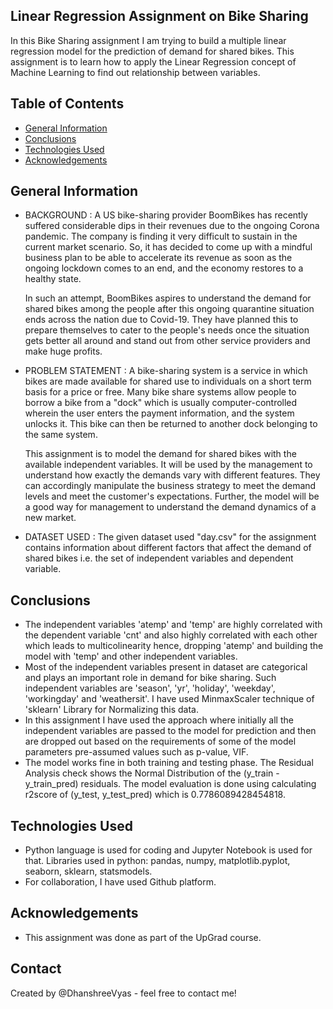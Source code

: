 ## Linear Regression Assignment on Bike Sharing

In this Bike Sharing assignment I am trying to build a multiple linear regression model for the prediction of demand for shared bikes. This assignment is to learn how to apply the Linear Regression concept of Machine Learning to find out relationship between variables.


## Table of Contents
* [General Information](#general-information)
* [Conclusions](#conclusions)
* [Technologies Used](#technologies-used)
* [Acknowledgements](#acknowledgements)

<!-- You can include any other section that is pertinent to your problem -->

## General Information
- BACKGROUND : A US bike-sharing provider BoomBikes has recently suffered considerable dips in their revenues due to the ongoing Corona pandemic. The company is finding it very difficult to sustain in the current market scenario. So, it has decided to come up with a mindful business plan to be able to accelerate its revenue as soon as the ongoing lockdown comes to an end, and the economy restores to a healthy state. 
    
    In such an attempt, BoomBikes aspires to understand the demand for shared bikes among the people after this ongoing quarantine situation ends across the nation due to Covid-19. They have planned this to prepare themselves to cater to the people's needs once the situation gets better all around and stand out from other service providers and make huge profits.


- PROBLEM STATEMENT : A bike-sharing system is a service in which bikes are made available for shared use to individuals on a short term basis for a price or free. Many bike share systems allow people to borrow a bike from a "dock" which is usually computer-controlled wherein the user enters the payment information, and the system unlocks it. This bike can then be returned to another dock belonging to the same system.

    This assignment is to model the demand for shared bikes with the available independent variables. It will be used by the management to understand how exactly the demands vary with different features. They can accordingly manipulate the business strategy to meet the demand levels and meet the customer's expectations. Further, the model will be a good way for management to understand the demand dynamics of a new market. 


- DATASET USED : The given dataset used "day.csv" for the assignment contains information about different factors that affect the demand of shared bikes i.e. the set of independent variables and dependent variable. 

<!-- You don't have to answer all the questions - just the ones relevant to your project. -->

## Conclusions
- The independent variables 'atemp' and 'temp' are highly correlated  with the dependent variable 'cnt' and also highly correlated with each other which leads to multicolinearity hence, dropping 'atemp' and building the model with 'temp' and other independent variables.
- Most of the independent variables present in dataset are categorical and plays an important role in demand for bike sharing. Such independent variables are 'season',	'yr', 'holiday', 'weekday',	'workingday' and 'weathersit'. I have used MinmaxScaler technique of 'sklearn' Library for Normalizing this data.
- In this assignment I have used the approach where initially all the independent variables are passed to the model for prediction and then are dropped out based on the requirements of some of the model parameters pre-assumed values such as p-value, VIF.
- The model works fine in both training and testing phase. The  Residual Analysis check shows the Normal Distribution of the (y_train - y_train_pred) residuals. The model evaluation is done using calculating r2score of (y_test, y_test_pred) which is 0.7786089428454818.

<!-- You don't have to answer all the questions - just the ones relevant to your project. -->


## Technologies Used
- Python language is used for coding and Jupyter Notebook is used for that. Libraries used in python: pandas, numpy, matplotlib.pyplot, seaborn, sklearn, statsmodels.
- For collaboration, I have used Github platform.

<!-- As the libraries versions keep on changing, it is recommended to mention the version of library used in this project -->

## Acknowledgements

- This assignment was done as part of the UpGrad course.
## Contact
Created by @DhanshreeVyas - feel free to contact me!


<!-- Optional -->
<!-- ## License -->
<!-- This project is open source and available under the [... License](). -->

<!-- You don't have to include all sections - just the one's relevant to your project -->